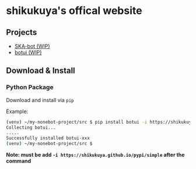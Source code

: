 # shikukuya's offical website

## Projects

- [SKA-bot (WIP)](/projects/SKA-bot)
- [botui (WIP)](/projects/botui)

## Download & Install

### Python Package

Download and install via `pip`

Example:

```bash
(venv) ~/my-nonebot-project/src $ pip install botui -i https://shikukuya.github.io/pypi/simple
Collecting botui...
.....
Successfully installed botui-xxx
(venv) ~/my-nonebot-project/src $
```

**Note: must be add  `-i https://shikukuya.github.io/pypi/simple` after the command**
